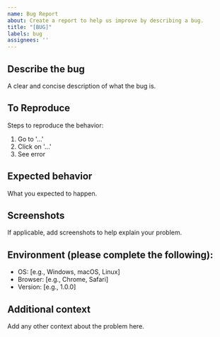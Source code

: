 ```yaml
---
name: Bug Report
about: Create a report to help us improve by describing a bug.
title: "[BUG]"
labels: bug
assignees: ''
---
```


## Describe the bug
A clear and concise description of what the bug is.

## To Reproduce
Steps to reproduce the behavior:
1. Go to '...'
2. Click on '...'
3. See error

## Expected behavior
What you expected to happen.

## Screenshots
If applicable, add screenshots to help explain your problem.

## Environment (please complete the following):
- OS: [e.g., Windows, macOS, Linux]
- Browser: [e.g., Chrome, Safari]
- Version: [e.g., 1.0.0]

## Additional context
Add any other context about the problem here.
